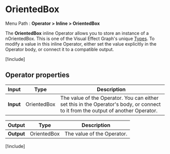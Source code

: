 # OrientedBox

Menu Path : **Operator > Inline > OrientedBox**

The **OrientedBox** inline Operator allows you to store an instance of a nOrientedBox. This is one of the Visual Effect Graph's unique [Types](VisualEffectGraphTypeReference.md). To modify a value in this inline Operator, either set the value explicitly in the Operator body, or connect it to a compatible output.

[!include[](Snippets/Operator-InlineIntro.md)]


## Operator properties

| **Input** | **Type** | **Description**                                              |
| --------- | -------- | ------------------------------------------------------------ |
| **Input** | OrientedBox   | The value of the Operator. You can either set this in the Operator's body, or connect to it from the output of another Operator. |

| **Output** | **Type** | **Description**            |
| ---------- | -------- | -------------------------- |
| **Output** | OrientedBox   | The value of the Operator. |

[!include[](Snippets/Operator-InlineNotes.md)]

